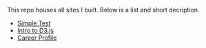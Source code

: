 This repo houses all sites I built. Below is a list and short decription.  

- [Simple Test](https://greeneyefirefly.github.io/module6/index.html)
- [Intro to D3.js](https://greeneyefirefly.github.io/module6/d3_lab.html)
- [Career Profile](https://greeneyefirefly.github.io)
